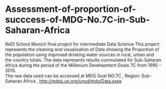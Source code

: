 # Assessment-of-proportion-of-succcess-of-MDG-No.7C-in-Sub-Saharan-Africa
ReDI School Munich final project for intermediate Data Science
This project represents the cleaning and visualisation of Data showing the Proportion of the population using improved drinking water sources in rural, urban and the country totals. The data represents results cummulated for Sub-Saharan Africa during the period of the Millenium Development Goals 7C from 1990 - 2015.  
The raw data used can be accessed at MDG Goal NO:7C , Region: Sub-Saharan Africa , http://mdgs.un.org/unsd/mdg/Data.aspx 
